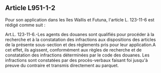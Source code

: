 Article L951-1-2
----
Pour son application dans les îles Wallis et Futuna, l'article L. 123-11-6 est
rédigé comme suit :

Art.L. 123-11-6.-Les agents des douanes sont qualifiés pour procéder à la
recherche et à la constatation des infractions aux dispositions des articles de
la présente sous-section et des règlements pris pour leur application.A cet
effet, ils agissent, conformément aux règles de recherche et de constatation des
infractions déterminées par le code des douanes. Les infractions sont constatées
par des procès-verbaux faisant foi jusqu'à preuve du contraire et transmis
directement au parquet.
